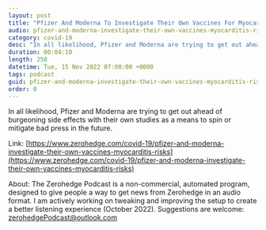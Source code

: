 ```yaml
---
layout: post
title: "Pfizer And Moderna To Investigate Their Own Vaccines For Myocarditis Risks"
audio: pfizer-and-moderna-investigate-their-own-vaccines-myocarditis-risks-0
category: covid-19
desc: "In all likelihood, Pfizer and Moderna are trying to get out ahead of burgeoning side effects with their own studies as a means to spin or mitigate bad press in the future."
duration: 00:04:10
length: 250
datetime: Tue, 15 Nov 2022 07:00:00 +0000
tags: podcast
guid: pfizer-and-moderna-investigate-their-own-vaccines-myocarditis-risks-0
order: 0
---
```

In all likelihood, Pfizer and Moderna are trying to get out ahead of burgeoning side effects with their own studies as a means to spin or mitigate bad press in the future.

Link: [https://www.zerohedge.com/covid-19/pfizer-and-moderna-investigate-their-own-vaccines-myocarditis-risks](https://www.zerohedge.com/covid-19/pfizer-and-moderna-investigate-their-own-vaccines-myocarditis-risks)

About: The Zerohedge Podcast is a non-commercial, automated program, designed to give people a way to get news from Zerohedge in an audio format.  I am actively working on tweaking and improving the setup to create a better listening experience (October 2022).  Suggestions are welcome: [zerohedgePodcast@outlook.com](mailto:zerohedgePodcast@outlook.com)